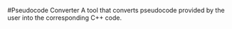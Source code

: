 #Pseudocode Converter
A tool that converts pseudocode provided by the user into the corresponding C++ code.
